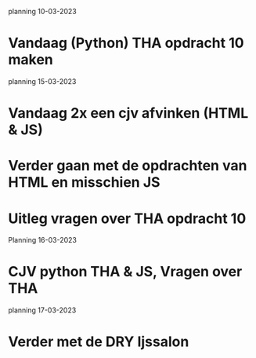 planning 10-03-2023
# Vandaag (Python) THA opdracht 10 maken 

planning 15-03-2023
# Vandaag 2x een cjv afvinken (HTML & JS)
# Verder gaan met de opdrachten van HTML en misschien JS
# Uitleg vragen over THA opdracht 10

Planning 16-03-2023
# CJV python THA & JS, Vragen over THA 

planning 17-03-2023
# Verder met de DRY Ijssalon
